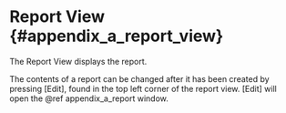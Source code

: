 Report View {#appendix_a_report_view}
============
The Report View displays the report.

The contents of a report can be changed after it has been created by pressing [Edit], found in the top left corner of the report view. [Edit] will open the @ref appendix_a_report window.